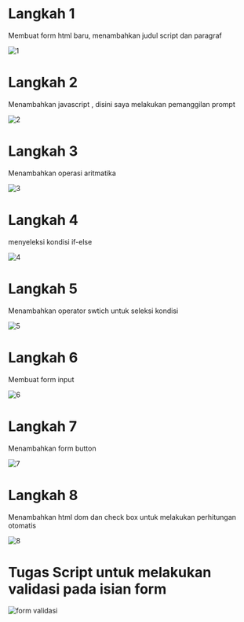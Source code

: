 # Langkah 1
Membuat form html baru, menambahkan judul script dan paragraf

![1](https://user-images.githubusercontent.com/81844622/116668865-18d38200-a9c8-11eb-913d-94e4c1024241.jpg)

# Langkah 2
Menambahkan javascript , disini saya melakukan pemanggilan prompt

![2](https://user-images.githubusercontent.com/81844622/116669414-baf36a00-a9c8-11eb-924a-1bd06b58c5f0.jpg)

# Langkah 3
Menambahkan operasi aritmatika

![3](https://user-images.githubusercontent.com/81844622/116670161-98158580-a9c9-11eb-954a-795f6858fef0.jpg)

# Langkah 4
menyeleksi kondisi if-else

![4](https://user-images.githubusercontent.com/81844622/116670326-ca26e780-a9c9-11eb-8fec-6f7ed82b6225.jpg)

# Langkah 5
Menambahkan operator swtich untuk seleksi kondisi

![5](https://user-images.githubusercontent.com/81844622/116670687-399cd700-a9ca-11eb-9fbc-1181e29f7b7c.jpg)

# Langkah 6
Membuat form input

![6](https://user-images.githubusercontent.com/81844622/116670833-65b85800-a9ca-11eb-9610-5ee07dad1d90.jpg)

# Langkah 7
Menambahkan form button

![7](https://user-images.githubusercontent.com/81844622/116671722-77e6c600-a9cb-11eb-9a74-fece6a64ff04.jpg)

# Langkah 8
Menambahkan html dom dan check box untuk melakukan perhitungan otomatis

![8](https://user-images.githubusercontent.com/81844622/116671843-a06ec000-a9cb-11eb-9905-eae7c67a3889.jpg)

# Tugas Script untuk melakukan validasi pada isian form

![form validasi](https://user-images.githubusercontent.com/81844622/116672970-fc861400-a9cc-11eb-9d13-22497b3fda34.jpg)

